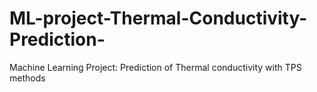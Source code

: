 # ML-project-Thermal-Conductivity-Prediction-
Machine Learning Project: Prediction of Thermal conductivity with TPS methods

